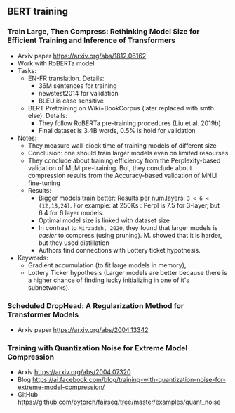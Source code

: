 BERT training
-------------

### Train Large, Then Compress: Rethinking Model Size for Efficient Training and Inference of Transformers

* Arxiv paper https://arxiv.org/abs/1812.06162
* Work with RoBERTa model
* Tasks:
  - EN-FR translation. Details:
    + 36M sentences for training
    + newstest2014 for validation
    + BLEU is case sensitive
  - BERT Pretraining on Wiki+BookCorpus (later replaced with smth. else).
    Details:
    + They follow RoBERTa pre-training procedures (Liu et al. 2019b)
    + Final dataset is 3.4B words, 0.5% is hold for validation
* Notes:
  - They measure wall-clock time of training models of different size
  - Conclusion: one should train larger models even on limited resourses
  - They conclude about training efficiency from the Perplexity-based validation
    of MLM pre-training. But, they conclude about compression results from the
    Accuracy-based validation of MNLI fine-tuning
  - Results:
    + Bigger models train better: Results per num.layers: `3 < 6 < (12,18,24)`.
      For example: at 250Ks : Perpl is 7.5 for 3-layer, but 6.4 for 6 layer
      models.
    + Optimal model size is linked with dataset size
    + In contrast to `Mirzadeh, 2020`, they found that larger models is _easier_
      to compress (using pruning). M. showed that it is harder, but they used
      distillation
    + Authors find connections with Lottery ticket hypothesis.
* Keywords:
  - Gradient accumulation (to fit large models in memory),
  - Lottery Ticker hypothesis (Larger models are better because there is a
    higher chance of finding lucky initializing in one of it's subnetworks).


### Scheduled DropHead: A Regularization Method for Transformer Models

* Arxiv paper https://arxiv.org/abs/2004.13342

### Training with Quantization Noise for Extreme Model Compression

* Arxiv https://arxiv.org/abs/2004.07320
* Blog https://ai.facebook.com/blog/training-with-quantization-noise-for-extreme-model-compression/
* GitHub https://github.com/pytorch/fairseq/tree/master/examples/quant_noise


